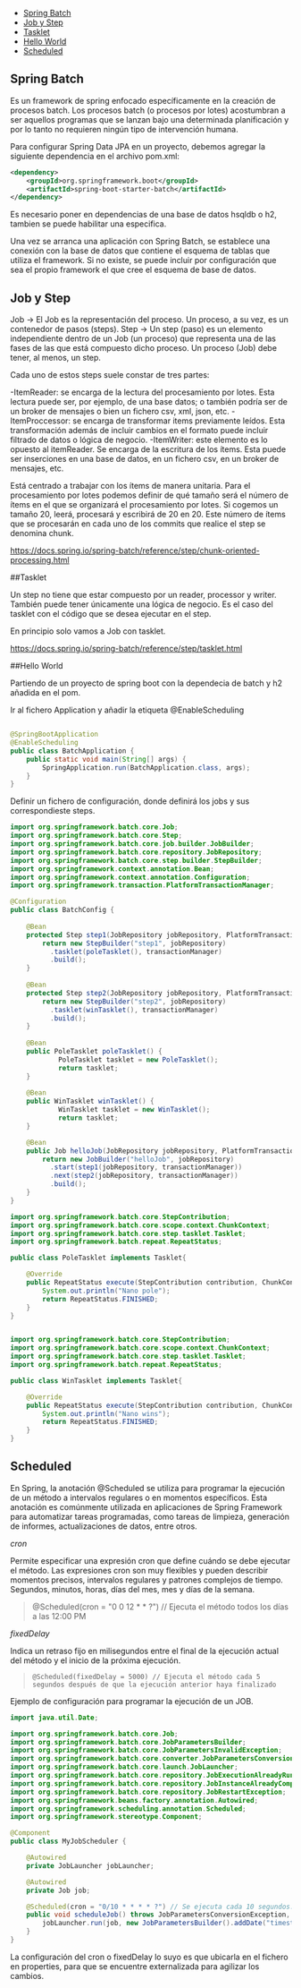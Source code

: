 
  - [Spring Batch](#spring-batch)
  - [Job y Step](#job-y-step)
  - [Tasklet](#tasklet)
  - [Hello World](#hello-world)
  - [Scheduled](#scheduled)
  
## Spring Batch

Es un framework de spring enfocado específicamente en la creación de procesos batch. Los procesos batch (o procesos por lotes) acostumbran a ser aquellos programas que se lanzan bajo una determinada planificación y por lo tanto no requieren ningún tipo de intervención humana.


Para configurar Spring Data JPA en un proyecto, debemos agregar la siguiente dependencia en el archivo pom.xml:

```xml
<dependency>
	<groupId>org.springframework.boot</groupId>
	<artifactId>spring-boot-starter-batch</artifactId>
</dependency>
```


Es necesario poner en dependencias de una base de datos hsqldb o h2, tambien se puede habilitar una especifica.

Una vez se arranca una aplicación con Spring Batch, se establece una conexión con la base de datos que contiene el esquema de tablas que utiliza el framework. Si no existe, se puede incluir por configuración que sea el propio framework el que cree el esquema de base de datos.

## Job y Step

Job -> El Job es la representación del proceso. Un proceso, a su vez, es un contenedor de pasos (steps).
Step ->  Un step (paso) es un elemento independiente dentro de un Job (un proceso) que representa una de las fases de las que está compuesto dicho proceso. Un proceso (Job) debe tener, al menos, un step.


Cada uno de estos steps suele constar de tres partes:

-ItemReader: se encarga de la lectura del procesamiento por lotes. Esta lectura puede ser, por ejemplo, de una base datos; o también podría ser de un broker de mensajes o bien un fichero csv, xml, json, etc.
-ItemProccessor: se encarga de transformar items previamente leídos. Esta transformación además de incluir cambios en el formato puede incluir filtrado de datos o lógica de negocio.
-ItemWriter: este elemento es lo opuesto al itemReader. Se encarga de la escritura de los ítems. Esta puede ser inserciones en una base de datos, en un fichero csv, en un broker de mensajes, etc.

Está centrado a trabajar con los ítems de manera unitaria. Para el procesamiento por lotes podemos definir de qué tamaño será el número de ítems en el que se organizará el procesamiento por lotes. Si cogemos un tamaño 20, leerá, procesará y escribirá de 20 en 20. Este número de ítems que se procesarán en cada uno de los commits que realice el step se denomina chunk.

https://docs.spring.io/spring-batch/reference/step/chunk-oriented-processing.html


##Tasklet

Un step no tiene que estar compuesto por un reader, processor y writer. También puede tener únicamente una lógica de negocio. Es el caso del tasklet con el código que se desea ejecutar en el step.

En principio solo vamos a Job con tasklet.

https://docs.spring.io/spring-batch/reference/step/tasklet.html


##Hello World

Partiendo de un proyecto de spring boot con la dependecia de batch y h2 añadida en el pom.

Ir al fichero Application y añadir la etiqueta @EnableScheduling

```java

@SpringBootApplication
@EnableScheduling
public class BatchApplication {
	public static void main(String[] args) {
		SpringApplication.run(BatchApplication.class, args);
	}
}
```

Definir un fichero de configuración, donde definirá los jobs y sus correspondieste steps.


```java
import org.springframework.batch.core.Job;
import org.springframework.batch.core.Step;
import org.springframework.batch.core.job.builder.JobBuilder;
import org.springframework.batch.core.repository.JobRepository;
import org.springframework.batch.core.step.builder.StepBuilder;
import org.springframework.context.annotation.Bean;
import org.springframework.context.annotation.Configuration;
import org.springframework.transaction.PlatformTransactionManager;

@Configuration
public class BatchConfig {
	
    @Bean
    protected Step step1(JobRepository jobRepository, PlatformTransactionManager transactionManager) {
        return new StepBuilder("step1", jobRepository)
          .tasklet(poleTasklet(), transactionManager)
          .build();
    }
    
    @Bean
    protected Step step2(JobRepository jobRepository, PlatformTransactionManager transactionManager) {
        return new StepBuilder("step2", jobRepository)
          .tasklet(winTasklet(), transactionManager)
          .build();
    }
    
    @Bean
    public PoleTasklet poleTasklet() {
	    	PoleTasklet tasklet = new PoleTasklet();
	    	return tasklet;
    }
    
    @Bean
    public WinTasklet winTasklet() {
	    	WinTasklet tasklet = new WinTasklet();
	    	return tasklet;
    }

    @Bean
    public Job helloJob(JobRepository jobRepository, PlatformTransactionManager transactionManager) {
        return new JobBuilder("helloJob", jobRepository)
          .start(step1(jobRepository, transactionManager))
          .next(step2(jobRepository, transactionManager))
          .build();
    }
}
```


```java
import org.springframework.batch.core.StepContribution;
import org.springframework.batch.core.scope.context.ChunkContext;
import org.springframework.batch.core.step.tasklet.Tasklet;
import org.springframework.batch.repeat.RepeatStatus;

public class PoleTasklet implements Tasklet{

	@Override
	public RepeatStatus execute(StepContribution contribution, ChunkContext chunkContext) throws Exception {
		System.out.println("Nano pole");
		return RepeatStatus.FINISHED;
	}
}
```

```java

import org.springframework.batch.core.StepContribution;
import org.springframework.batch.core.scope.context.ChunkContext;
import org.springframework.batch.core.step.tasklet.Tasklet;
import org.springframework.batch.repeat.RepeatStatus;

public class WinTasklet implements Tasklet{

	@Override
	public RepeatStatus execute(StepContribution contribution, ChunkContext chunkContext) throws Exception {
		System.out.println("Nano wins");
		return RepeatStatus.FINISHED;
	}
}
```

## Scheduled

En Spring, la anotación @Scheduled se utiliza para programar la ejecución de un método a intervalos regulares o en momentos específicos. Esta anotación es comúnmente utilizada en aplicaciones de Spring Framework para automatizar tareas programadas, como tareas de limpieza, generación de informes, actualizaciones de datos, entre otros.

_cron_

Permite especificar una expresión cron que define cuándo se debe ejecutar el método. Las expresiones cron son muy flexibles y pueden describir momentos precisos, intervalos regulares y patrones complejos de tiempo. Segundos, minutos, horas, días del mes, mes y días de la semana.

>    @Scheduled(cron = "0 0 12 * * ?") // Ejecuta el método todos los días a las 12:00 PM

_fixedDelay_

Indica un retraso fijo en milisegundos entre el final de la ejecución actual del método y el inicio de la próxima ejecución.
>     @Scheduled(fixedDelay = 5000) // Ejecuta el método cada 5 segundos después de que la ejecución anterior haya finalizado

Ejemplo de configuración para programar la ejecución de un JOB.
 
```java
import java.util.Date;

import org.springframework.batch.core.Job;
import org.springframework.batch.core.JobParametersBuilder;
import org.springframework.batch.core.JobParametersInvalidException;
import org.springframework.batch.core.converter.JobParametersConversionException;
import org.springframework.batch.core.launch.JobLauncher;
import org.springframework.batch.core.repository.JobExecutionAlreadyRunningException;
import org.springframework.batch.core.repository.JobInstanceAlreadyCompleteException;
import org.springframework.batch.core.repository.JobRestartException;
import org.springframework.beans.factory.annotation.Autowired;
import org.springframework.scheduling.annotation.Scheduled;
import org.springframework.stereotype.Component;

@Component
public class MyJobScheduler {

    @Autowired
    private JobLauncher jobLauncher;

    @Autowired
    private Job job;

    @Scheduled(cron = "0/10 * * * * ?") // Se ejecuta cada 10 segundos.
    public void scheduleJob() throws JobParametersConversionException, JobExecutionAlreadyRunningException, JobRestartException, JobInstanceAlreadyCompleteException, JobParametersInvalidException {
        jobLauncher.run(job, new JobParametersBuilder().addDate("timestamp", new Date()).toJobParameters());
    }
}
```

La configuración del cron o fixedDelay lo suyo es que ubicarla en el fichero en properties, para que se encuentre externalizada para agilizar los cambios.

